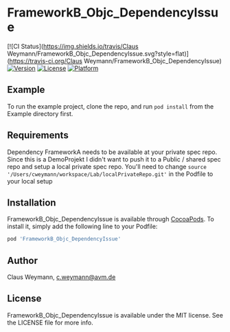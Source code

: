 # FrameworkB_Objc_DependencyIssue

[![CI Status](https://img.shields.io/travis/Claus Weymann/FrameworkB_Objc_DependencyIssue.svg?style=flat)](https://travis-ci.org/Claus Weymann/FrameworkB_Objc_DependencyIssue)
[![Version](https://img.shields.io/cocoapods/v/FrameworkB_Objc_DependencyIssue.svg?style=flat)](https://cocoapods.org/pods/FrameworkB_Objc_DependencyIssue)
[![License](https://img.shields.io/cocoapods/l/FrameworkB_Objc_DependencyIssue.svg?style=flat)](https://cocoapods.org/pods/FrameworkB_Objc_DependencyIssue)
[![Platform](https://img.shields.io/cocoapods/p/FrameworkB_Objc_DependencyIssue.svg?style=flat)](https://cocoapods.org/pods/FrameworkB_Objc_DependencyIssue)

## Example

To run the example project, clone the repo, and run `pod install` from the Example directory first.

## Requirements

Dependency FrameworkA needs to be available at your private spec repo. Since this is a DemoProjekt I didn't want to push it to a Public / shared spec repo and setup a local private spec repo. You'll need to change `source '/Users/cweymann/workspace/Lab/localPrivateRepo.git'` in the Podfile to your local setup

## Installation

FrameworkB_Objc_DependencyIssue is available through [CocoaPods](https://cocoapods.org). To install
it, simply add the following line to your Podfile:

```ruby
pod 'FrameworkB_Objc_DependencyIssue'
```

## Author

Claus Weymann, c.weymann@avm.de

## License

FrameworkB_Objc_DependencyIssue is available under the MIT license. See the LICENSE file for more info.
